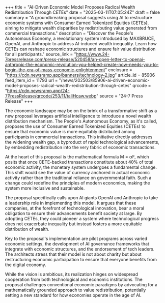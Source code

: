 +++
title = "AI-Driven Economic Model Proposes Radical Wealth Redistribution Through CETEs"
date = "2025-03-11T07:05:24Z"
draft = false
summary = "A groundbreaking proposal suggests using AI to restructure economic systems with Consumer Earned Tokenized Equities (CETEs), aiming to mitigate wealth disparities by redistributing value generated from commercial transactions."
description = "Discover the People's Autonomous Economy, a revolutionary system introduced by MAXBRUCE, OpenAI, and Anthropic to address AI-induced wealth inequality. Learn how CETEs can reshape economic structures and ensure fair value distribution for all participants."
source_link = "https://www.24-7pressrelease.com/press-release/520458/an-open-letter-to-openai-anthropic-the-economic-revolution-you-helped-create-now-needs-you-to-begin-the-era-of-mass-economic-enlightenment"
enclosure = "https://cdn.newsramp.app/banners/technology-2.jpg"
article_id = 85906
feed_item_id = 11793
url = "/news/202503/85906-ai-driven-economic-model-proposes-radical-wealth-redistribution-through-cetes"
qrcode = "https://cdn.newsramp.app/24-7PressRelease/qrcode/253/11/tallHcaw.webp"
source = "24-7 Press Release"
+++

<p>The economic landscape may be on the brink of a transformative shift as a new proposal leverages artificial intelligence to introduce a novel wealth distribution mechanism. The People's Autonomous Economy, as it's called, proposes the use of Consumer Earned Tokenized Equities (CETEs) to ensure that economic value is more equitably distributed among participants in commercial transactions. This initiative directly addresses the widening wealth gap, a byproduct of rapid technological advancements, by embedding redistribution into the very fabric of economic transactions.</p><p>At the heart of this proposal is the mathematical formula M = αF, which posits that once CETE-backed transactions constitute about 40% of total economic activity, the monetary system undergoes a fundamental change. This shift would see the value of currency anchored in actual economic activity rather than the traditional reliance on governmental faith. Such a change could redefine the principles of modern economics, making the system more inclusive and sustainable.</p><p>The proposal specifically calls upon AI giants OpenAI and Anthropic to take a leadership role in implementing this model. It argues that these companies, at the forefront of technological innovation, bear a moral obligation to ensure their advancements benefit society at large. By adopting CETEs, they could pioneer a system where technological progress does not exacerbate inequality but instead fosters a more equitable distribution of wealth.</p><p>Key to the proposal's implementation are pilot programs across varied economic settings, the development of AI governance frameworks that integrate with economic structures, and the endorsement of tech leaders. The architects stress that their model is not about charity but about restructuring economic participation to ensure that everyone benefits from the digital economy.</p><p>While the vision is ambitious, its realization hinges on widespread cooperation from both technological and economic institutions. The proposal challenges conventional economic paradigms by advocating for a mathematically grounded approach to value redistribution, potentially setting a new standard for how economies operate in the age of AI.</p>